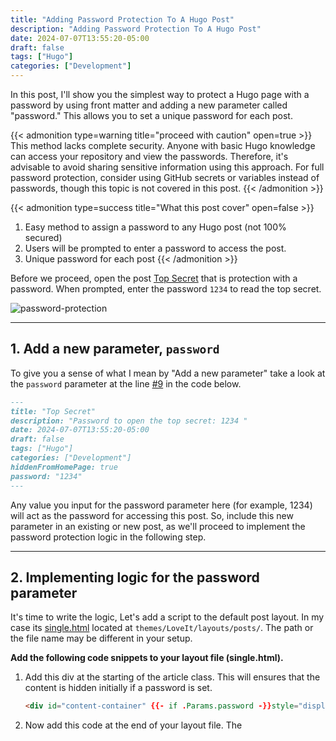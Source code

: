 ```yaml
---
title: "Adding Password Protection To A Hugo Post"
description: "Adding Password Protection To A Hugo Post"
date: 2024-07-07T13:55:20-05:00
draft: false
tags: ["Hugo"]
categories: ["Development"]
---
```


In this post, I'll show you the simplest way to protect a Hugo page with a password by using front matter and adding a new parameter called "password." This allows you to set a unique password for each post. 

{{< admonition type=warning title="proceed with caution" open=true >}}
This method lacks complete security. Anyone with basic Hugo knowledge can access your repository and view the passwords. Therefore, it's advisable to avoid sharing sensitive information using this approach. For full password protection, consider using GitHub secrets or variables instead of passwords, though this topic is not covered in this post.
{{< /admonition >}}


{{< admonition type=success title="What this post cover" open=false >}}
1. Easy method to assign a password to any Hugo post (not 100% secured)
2. Users will be prompted to enter a password to access the post.
3. Unique password for each post
{{< /admonition >}}

Before we proceed, open the post [Top Secret](http://localhost:1313/posts/top_secret/) that is protection with a password. When prompted, enter the password `1234` to read the top secret. 

![password-protection](https://global.discourse-cdn.com/standard10/uploads/gohugo/original/3X/f/8/f8f86d4073b44b9e45899e30e92b6a3b8f26fdaf.gif)

----
## 1. Add a new parameter, `password`
To give you a sense of what I mean by "Add a new parameter" take a look at the `password` parameter at the line [#9](https://github.com/lazydeveloper/lazydeveloper.github.io/blob/1477fa46fe7425899d15470398e4405f6c0cfb0a/content/posts/top_secret.md?plain=1#L8) in the code below.
```markdown
---
title: "Top Secret"
description: "Password to open the top secret: 1234 "
date: 2024-07-07T13:55:20-05:00
draft: false
tags: ["Hugo"]
categories: ["Development"]
hiddenFromHomePage: true
password: "1234"
---
```
Any value you input for the password parameter here (for example, 1234) will act as the password for accessing this post. So, include this new parameter in an existing or new post, as we'll proceed to implement the password protection logic in the following step.

----
## 2. Implementing logic for the password parameter

It's time to write the logic, Let's add a script to the default post layout. In my case its [single.html](https://github.com/lazydeveloper/lazydeveloper.github.io/blob/main/themes/LoveIt/layouts/posts/single.html) located at `themes/LoveIt/layouts/posts/`. The path or the file name may be different in your setup.

**Add the following code snippets to your layout file (single.html).**

01. Add this div at the starting of the article class. This will ensures that the content is hidden initially if a password is set.
    ```html
    <div id="content-container" {{- if .Params.password -}}style="display: none;"{{- end -}}>
    ```

02. Now add this code at the end of your layout file. The <script> handles the password prompt and reveals the content if the correct password is entered.
    ```html
    <script>
            window.onload = function() {
                var contentContainer = document.getElementById("content-container");
                if ("{{ .Params.password }}" !== "") {
                    var password = prompt("Enter password:");
                    if (password === "{{ .Params.password }}") {
                        contentContainer.style.display = "block";
                    } else {
                        alert("Incorrect password");
                    }
                } else {
                    contentContainer.style.display = "block";
                }
            };
        </script>
    ```
    Here my [single.html](https://github.com/lazydeveloper/lazydeveloper.github.io/blob/1477fa46fe7425899d15470398e4405f6c0cfb0a/themes/LoveIt/layouts/posts/single.html) file for quick reference. Look at the line#[21](https://github.com/lazydeveloper/lazydeveloper.github.io/blob/1477fa46fe7425899d15470398e4405f6c0cfb0a/themes/LoveIt/layouts/posts/single.html#L22) and line#[104 to 118](https://github.com/lazydeveloper/lazydeveloper.github.io/blob/1477fa46fe7425899d15470398e4405f6c0cfb0a/themes/LoveIt/layouts/posts/single.html#L104)


----
## 3. Testing the protection
Now that you know how to add a password parameter and the logic to check the password, you can create a new post with a password parameter or add the password parameter to an existing post. This method should work fine.

However, as previously discussed, this method is not 100% secure. At the time of writing this post, I'm not certain about replacing the password with a GitHub variable or secret, or using any similar mechanism to hide the password. If I manage to achieve this (fingers crossed), I will update this post accordingly.

Please share your opinions or any other suggestions by [commenting here](https://github.com/lazydeveloper/lazydeveloper.github.io/discussions/new/)








